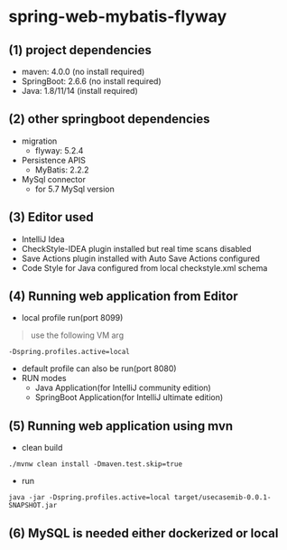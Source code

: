 # spring-web-mybatis-flyway

## (1) project dependencies

- maven: 4.0.0 (no install required)
- SpringBoot: 2.6.6 (no install required)
- Java: 1.8/11/14 (install required)

## (2) other springboot dependencies

- migration
    - flyway: 5.2.4
- Persistence APIS
    - MyBatis: 2.2.2
- MySql connector
    - for 5.7 MySql version

## (3) Editor used

- IntelliJ Idea
- CheckStyle-IDEA plugin installed but real time scans disabled
- Save Actions plugin installed with Auto Save Actions configured
- Code Style for Java configured from local checkstyle.xml schema

## (4) Running web application from Editor

- local profile run(port 8099)

> use the following VM arg

```
-Dspring.profiles.active=local
```

- default profile can also be run(port 8080)
- RUN modes
    - Java Application(for IntelliJ community edition)
    - SpringBoot Application(for IntelliJ ultimate edition)

## (5) Running web application using mvn

- clean build

```
./mvnw clean install -Dmaven.test.skip=true
```

- run

```
java -jar -Dspring.profiles.active=local target/usecasemib-0.0.1-SNAPSHOT.jar
```

## (6) MySQL is needed either dockerized or local
